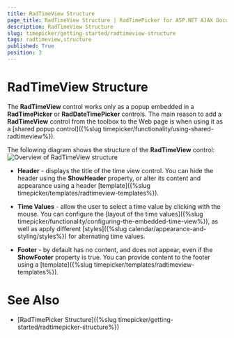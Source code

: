 ```yaml
---
title: RadTimeView Structure
page_title: RadTimeView Structure | RadTimePicker for ASP.NET AJAX Documentation
description: RadTimeView Structure
slug: timepicker/getting-started/radtimeview-structure
tags: radtimeview,structure
published: True
position: 3
---
```


# RadTimeView Structure



The **RadTimeView** control works only as a popup embedded in a **RadTimePicker** or **RadDateTimePicker** controls. The main reason to add a **RadTimeView** control from the toolbox to the Web page is when using it as a [shared popup control]({%slug timepicker/functionality/using-shared-radtimeview%}).

The following diagram shows the structure of the **RadTimeView** control:
![Overview of RadTimeView structure](images/calendar_overviewtimeviewstructure_001.png)

* **Header** - displays the title of the time view control. You can hide the header using the **ShowHeader** property, or alter its content and appearance using a header [template]({%slug timepicker/templates/radtimeview-templates%}).

* **Time Values** - allow the user to select a time value by clicking with the mouse. You can configure the [layout of the time values]({%slug timepicker/functionality/configuring-the-embedded-time-view%}), as well as apply different [styles]({%slug calendar/appearance-and-styling/styles%}) for alternating time values.

* **Footer** - by default has no content, and does not appear, even if the **ShowFooter** property is true. You can provide content to the footer using a [template]({%slug timepicker/templates/radtimeview-templates%}).

# See Also

 * [RadTimePicker Structure]({%slug timepicker/getting-started/radtimepicker-structure%})


